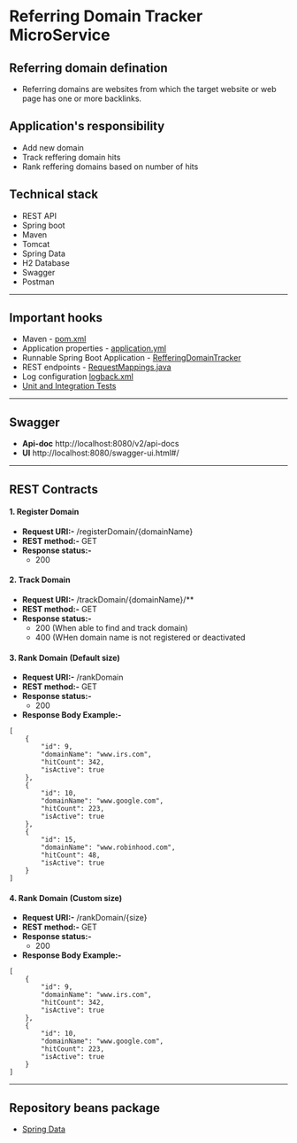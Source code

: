 # Referring Domain Tracker MicroService
## Referring domain defination
- Referring domains are websites from which the target website or web page has one or more backlinks. 
## Application's responsibility
- Add new domain
- Track reffering domain hits
- Rank reffering domains based on number of hits
## Technical stack
- REST API
- Spring boot
- Maven
- Tomcat
- Spring Data
- H2 Database
- Swagger
- Postman
--------
## Important hooks 
- Maven - [pom.xml](pom.xml)
- Application properties - [application.yml](src/main/resources/application.yml)
- Runnable Spring Boot Application - [RefferingDomainTracker](src/main/java/com/nitin/java/referring/domain/tracker/Application.java)
- REST endpoints - [RequestMappings.java](src/main/java/com/nitin/java/referring/domain/tracker/controller/requestMappings/RequestMappings.java)
- Log configuration [logback.xml](src/main/resources/logback.xml)
-  [Unit and Integration Tests](src/test/java/com/nitin/java/referring/domain/tracker/)
--------
## Swagger

- **Api-doc** http://localhost:8080/v2/api-docs
- **UI** http://localhost:8080/swagger-ui.html#/

--------
## REST Contracts

#### 1. Register Domain
- **Request URI:-** /registerDomain/{domainName}
- **REST method:-** GET
- **Response status:-** 
    - 200

#### 2. Track Domain
- **Request URI:-** /trackDomain/{domainName}/**
- **REST method:-** GET
- **Response status:-** 
    - 200 (When able to find and track domain)
    - 400 (WHen domain name is not registered or deactivated

#### 3. Rank Domain (Default size)
- **Request URI:-** /rankDomain
- **REST method:-** GET
- **Response status:-** 
    - 200
- **Response Body Example:-** 
```
[
    {
        "id": 9,
        "domainName": "www.irs.com",
        "hitCount": 342,
        "isActive": true
    },
    {
        "id": 10,
        "domainName": "www.google.com",
        "hitCount": 223,
        "isActive": true
    },
    {
        "id": 15,
        "domainName": "www.robinhood.com",
        "hitCount": 48,
        "isActive": true
    }
] 
```
    
#### 4. Rank Domain (Custom size)
- **Request URI:-** /rankDomain/{size}
- **REST method:-** GET
- **Response status:-** 
    - 200    
- **Response Body Example:-**
```
[
    {
        "id": 9,
        "domainName": "www.irs.com",
        "hitCount": 342,
        "isActive": true
    },
    {
        "id": 10,
        "domainName": "www.google.com",
        "hitCount": 223,
        "isActive": true
    }
] 
```
  
--------
## Repository beans package
- [Spring Data](/src/main/java/com/nitin/java/referring/domain/tracker/repository/TrackDomainRepository.java)

